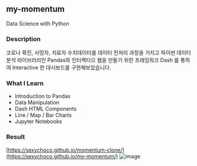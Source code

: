 ## my-momentum
Data Science with Python

### Description
코로나 확진, 사망자, 치료자 수치데이터를 데이터 전처리 과정을 거치고
파이썬 데이터 분석 라이브러리인 Pandas와 인터랙티으 웹을 만들기 위한 프레임워크 Dash 를 통하여 Interactive 한 대시보드를 구현해보았습니다. 

### What I Learn
* Introduction to Pandas
* Data Manipulation
* Dash HTML Components
* Line / Map / Bar Charts
* Jupyter Notebooks

### Result
[https://sexychoco.github.io/momentum-clone/](https://sexychoco.github.io/my-momentum/)
![image](https://user-images.githubusercontent.com/95459711/172032647-3324fa80-1221-4b1b-87ad-1c5c9798af41.png)
